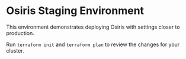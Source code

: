 # Osiris Staging Environment

This environment demonstrates deploying Osiris with settings closer to production.

Run `terraform init` and `terraform plan` to review the changes for your cluster.
